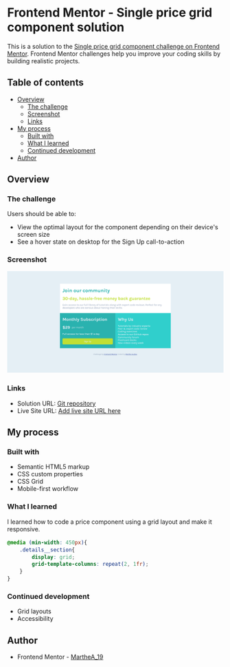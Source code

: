 # Frontend Mentor - Single price grid component solution

This is a solution to the [Single price grid component challenge on Frontend Mentor](https://www.frontendmentor.io/challenges/single-price-grid-component-5ce41129d0ff452fec5abbbc). Frontend Mentor challenges help you improve your coding skills by building realistic projects. 

## Table of contents

- [Overview](#overview)
  - [The challenge](#the-challenge)
  - [Screenshot](#screenshot)
  - [Links](#links)
- [My process](#my-process)
  - [Built with](#built-with)
  - [What I learned](#what-i-learned)
  - [Continued development](#continued-development)
- [Author](#author)

## Overview

### The challenge

Users should be able to:

- View the optimal layout for the component depending on their device's screen size
- See a hover state on desktop for the Sign Up call-to-action

### Screenshot

![Simple grid layout](./Single%20Price%20Grid%20Component.png)


### Links

- Solution URL: [Git repository](https://github.com/MartheAudrey/Single-price-grid.git)
- Live Site URL: [Add live site URL here](https://your-live-site-url.com)

## My process

### Built with

- Semantic HTML5 markup
- CSS custom properties
- CSS Grid
- Mobile-first workflow

### What I learned

I learned how to code a price component using a grid layout and make it responsive.

```css
@media (min-width: 450px){
    .details__section{
        display: grid;
        grid-template-columns: repeat(2, 1fr);
    }
}
```
### Continued development

- Grid layouts
- Accessibility

## Author

- Frontend Mentor - [MartheA_19](https://www.frontendmentor.io/profile/MartheAudrey)


